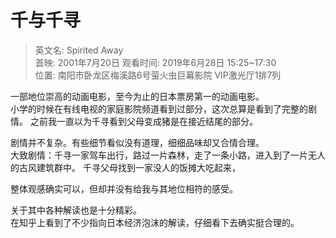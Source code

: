 # 千与千寻

> 英文名: Spirited Away  
> 首映: 2001年7月20日
> 观看时间: 2019年6月28日 15:25~17:30  
> 位置: 南阳市卧龙区梅溪路6号萤火虫巨幕影院 VIP激光厅1排7列

一部地位崇高的动画电影，至今为止的日本票房第一的动画电影。  
小学的时候在有线电视的家庭影院频道看到过部分，这次总算是看到了完整的剧情。
之前我一直以为千寻看到父母变成猪是在接近结尾的部分。

剧情并不复杂。有些细节看似没有道理，细细品味却又合情合理。  
大致剧情：千寻一家驾车出行，路过一片森林，走了一条小路，进入到了一片无人的古风建筑群中。
千寻父母找到一家没人的饭摊大吃起来，

整体观感确实可以，但却并没有给我与其地位相符的感受。

关于其中各种解读也是十分精彩。  
在知乎上看到了不少指向日本经济泡沫的解读，仔细看下去确实挺合理的。